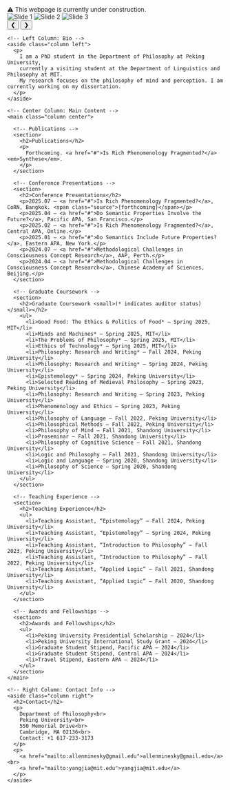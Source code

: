 <!DOCTYPE html>
<html lang="en">
<head>
  <meta charset="UTF-8" />
  <meta name="viewport" content="width=device-width, initial-scale=1.0"/>
  <title>Zhiwei Yang CV</title>
  <link rel="stylesheet" href="style.css" />
</head>
<body>
<div class="construction-banner">
  ⚠️ This webpage is currently under construction.
</div>

  <!-- Image Carousel -->
  <div class="carousel">
    <div class="carousel-images">
      <img src="photo1.jpg" alt="Slide 1">
      <img src="photo2.jpg" alt="Slide 2">
      <img src="photo3.jpg" alt="Slide 3">
    </div>
    <button class="prev">&#10094;</button>
    <button class="next">&#10095;</button>
  </div>

  <div class="container">
    
    <!-- Left Column: Bio -->
    <aside class="column left">
      <p>
        I am a PhD student in the Department of Philosophy at Peking University,
        currently a visiting student at the Department of Linguistics and Philosophy at MIT.
        My research focuses on the philosophy of mind and perception. I am currently working on my dissertation.
      </p>
    </aside>

    <!-- Center Column: Main Content -->
    <main class="column center">

      <!-- Publications -->
      <section>
        <h2>Publications</h2>
        <p>
          Forthcoming. <a href="#">Is Rich Phenomenology Fragmented?</a> <em>Synthese</em>.
        </p>
      </section>

      <!-- Conference Presentations -->
      <section>
        <h2>Conference Presentations</h2>
        <p>2025.07 – <a href="#">Is Rich Phenomenology Fragmented?</a>, CoRN, Bangkok. <span class="source">[forthcoming]</span></p>
        <p>2025.04 – <a href="#">Do Semantic Properties Involve the Future?</a>, Pacific APA, San Francisco.</p>
        <p>2025.02 – <a href="#">Is Rich Phenomenology Fragmented?</a>, Central APA, Online.</p>
        <p>2025.01 – <a href="#">Do Semantics Include Future Properties?</a>, Eastern APA, New York.</p>
        <p>2024.07 – <a href="#">Methodological Challenges in Consciousness Concept Research</a>, AAP, Perth.</p>
        <p>2024.04 – <a href="#">Methodological Challenges in Consciousness Concept Research</a>, Chinese Academy of Sciences, Beijing.</p>
      </section>

      <!-- Graduate Coursework -->
      <section>
        <h2>Graduate Coursework <small>(* indicates auditor status)</small></h2>
        <ul>
          <li>Good Food: The Ethics & Politics of Food* – Spring 2025, MIT</li>
          <li>Minds and Machines* – Spring 2025, MIT</li>
          <li>The Problems of Philosophy* – Spring 2025, MIT</li>
          <li>Ethics of Technology* – Spring 2025, MIT</li>
          <li>Philosophy: Research and Writing* – Fall 2024, Peking University</li>
          <li>Philosophy: Research and Writing* – Spring 2024, Peking University</li>
          <li>Epistemology* – Spring 2024, Peking University</li>
          <li>Selected Reading of Medieval Philosophy – Spring 2023, Peking University</li>
          <li>Philosophy: Research and Writing – Spring 2023, Peking University</li>
          <li>Phenomenology and Ethics – Spring 2023, Peking University</li>
          <li>Philosophy of Language – Fall 2022, Peking University</li>
          <li>Philosophical Methods – Fall 2022, Peking University</li>
          <li>Philosophy of Mind – Fall 2021, Shandong University</li>
          <li>Proseminar – Fall 2021, Shandong University</li>
          <li>Philosophy of Cognitive Science – Fall 2021, Shandong University</li>
          <li>Logic and Philosophy – Fall 2021, Shandong University</li>
          <li>Logic and Language – Spring 2020, Shandong University</li>
          <li>Philosophy of Science – Spring 2020, Shandong University</li>
        </ul>
      </section>

      <!-- Teaching Experience -->
      <section>
        <h2>Teaching Experience</h2>
        <ul>
          <li>Teaching Assistant, “Epistemology” – Fall 2024, Peking University</li>
          <li>Teaching Assistant, “Epistemology” – Spring 2024, Peking University</li>
          <li>Teaching Assistant, “Introduction to Philosophy” – Fall 2023, Peking University</li>
          <li>Teaching Assistant, “Introduction to Philosophy” – Fall 2022, Peking University</li>
          <li>Teaching Assistant, “Applied Logic” – Fall 2021, Shandong University</li>
          <li>Teaching Assistant, “Applied Logic” – Fall 2020, Shandong University</li>
        </ul>
      </section>

      <!-- Awards and Fellowships -->
      <section>
        <h2>Awards and Fellowships</h2>
        <ul>
          <li>Peking University Presidential Scholarship – 2024</li>
          <li>Peking University International Study Grant – 2024</li>
          <li>Graduate Student Stipend, Pacific APA – 2024</li>
          <li>Graduate Student Stipend, Central APA – 2024</li>
          <li>Travel Stipend, Eastern APA – 2024</li>
        </ul>
      </section>
    </main>

    <!-- Right Column: Contact Info -->
    <aside class="column right">
      <h2>Contact</h2>
      <p>
        Department of Philosophy<br>
        Peking University<br>
        550 Memorial Drive<br>
        Cambridge, MA 02136<br>
        Contact: +1 617-233-3173
      </p>
      <p>
        <a href="mailto:allenminesky@gmail.edu">allenminesky@gmail.edu</a><br>
        <a href="mailto:yangjia@mit.edu">yangjia@mit.edu</a>
      </p>
    </aside>
  </div>

  <!-- JavaScript for Carousel -->
  <script>
    let index = 0;
    const images = document.querySelector('.carousel-images');
    const totalSlides = images.children.length;

    function showSlide(i) {
      index = (i + totalSlides) % totalSlides;
      images.style.transform = `translateX(-${index * 100}%)`;
    }

    document.querySelector('.prev').addEventListener('click', () => showSlide(index - 1));
    document.querySelector('.next').addEventListener('click', () => showSlide(index + 1));

    setInterval(() => {
      showSlide(index + 1);
    }, 5000);
  </script>
</body>
</html>
